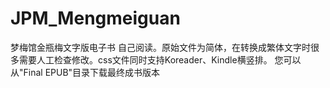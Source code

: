 # JPM_Mengmeiguan
梦梅馆金瓶梅文字版电子书
自己阅读。原始文件为简体，在转换成繁体文字时很多需要人工检查修改。css文件同时支持Koreader、Kindle横竖排。
您可以从"Final EPUB"目录下载最终成书版本
